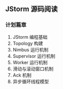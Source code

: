 ﻿## JStorm 源码阅读

### 计划篇章

1. JStorm 编程基础
2. Topology 构建
3. Nimbus 运行机制
4. Supervisor 运行机制
5. Worker 运行机制
6. 滑动与滚动窗口机制
7. Ack 机制
8. 异步循环线程模型
